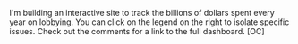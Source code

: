  I'm building an interactive site to track the billions of dollars spent every year on lobbying. You can click on the legend on the right to isolate specific issues. Check out the comments for a link to the full dashboard. [OC] 